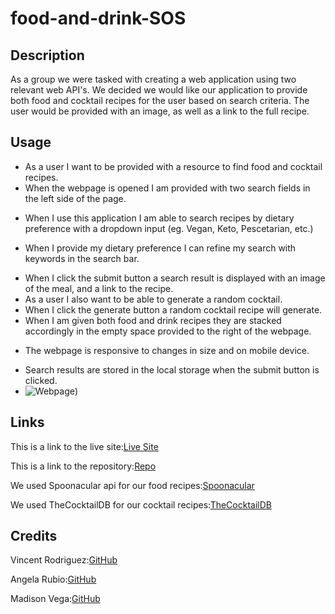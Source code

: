 # food-and-drink-SOS

## Description
As a group we were tasked with creating a web application using two relevant web API's. We decided we would like our application to provide both food and cocktail recipes for the user based on search criteria. The user would be provided with an image, as well as a link to the full recipe. 




## Usage
* As a user I want to be provided with a resource to find food and cocktail recipes.
* When the webpage is opened I am provided with two search fields in the left side of the page.
<!-- add screenshot of webpage here -->
* When I use this application I am able to search recipes by dietary preference with a dropdown input (eg. Vegan, Keto, Pescetarian, etc.)
<!-- add screenshot of dropdown -->
* When I provide my dietary preference I can refine my search with keywords in the search bar.
<!-- add screenshot of search field with criteria input -->
* When I click the submit button a search result is displayed with an image of the meal, and a link to the recipe.
* As a user I also want to be able to generate a random cocktail.
* When I click the generate button a random cocktail recipe will generate.
* When I am given both food and drink recipes they are stacked accordingly in the empty space provided to the right of the webpage. 
<!-- screenshot of both results being deployed -->
* The webpage is responsive to changes in size and on mobile device.
<!-- screenshot of mobile webpage -->
* Search results are stored in the local storage when the submit button is clicked.
* ![Webpage](https://media.giphy.com/media/b5LYfu28BOszu513Ue/giphy.gif))




## Links

This is a link to the live site:[Live Site](https://neptune92.github.io/food-and-drink/index.html)<br>

This is a link to the repository:[Repo](https://github.com/neptune92/food-and-drink)<br>

We used Spoonacular api for our food recipes:[Spoonacular](https://spoonacular.com/food-api)<br>

We used TheCocktailDB for our cocktail recipes:[TheCocktailDB](https://www.thecocktaildb.com/)<br>

## Credits 

Vincent Rodriguez:[GitHub](https://github.com/vinceray90)<br>

Angela Rubio:[GitHub](https://github.com/neptune92)<br>

Madison Vega:[GitHub](https://github.com/madison-vega)<br>